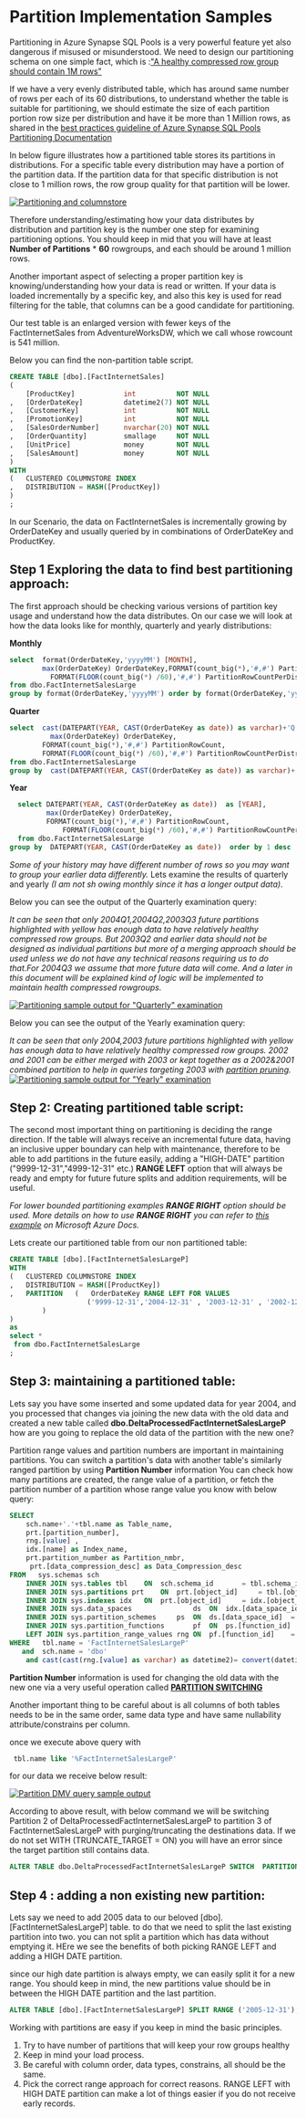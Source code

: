 # Partition Implementation Samples

Partitioning in Azure Synapse SQL Pools is a very powerful feature yet also dangerous if misused or misunderstood.
We need to design our partitioning schema on one simple fact, which is :["A healthy compressed row group should contain 1M rows"](https://docs.microsoft.com/en-us/azure/synapse-analytics/sql/develop-best-practices#optimize-clustered-columnstore-tables) 

If we have a very evenly distributed table, which has around same number of rows per each of its 60 distributions, to understand whether the table is suitable for partitioning, we should estimate the size of each partition portion row size per distribution  and have it be more than 1 Million rows, as shared in the [best practices guideline of Azure Synapse SQL Pools Partitioning Documentation](https://docs.microsoft.com/en-us/azure/synapse-analytics/sql/develop-best-practices#do-not-over-partition)

In below figure illustrates how a partitioned table stores its partitions in distributions. For a specific table every distribution may have a portion of the partition data. If the partition data for that specific distribution is not close to 1 million rows, the row group quality for that partition will be lower.

[![Partitioning and columnstore](./media/partitioning.JPG "Figure 1 Partitioning and columnstore in Azure Synapse SQL Pools")](#)


Therefore understanding/estimating how your data distributes by distribution and partition key is the number one step for examining partitioning options.
You should keep in mid that you will have at least **Number of Partitions** * **60** rowgroups, and each should be around  1 million rows.

Another important aspect of selecting a proper partition key is knowing/understanding how your data is read or written. If your data is loaded incrementally by a specific key, and also this key is used for read filtering for the table, that columns can be a good candidate for partitioning.

Our test table is an enlarged version with fewer keys of the FactInternetSales  from AdventureWorksDW, which we call  whose rowcount is   541 million.

Below you can find the non-partition table script.

```sql
CREATE TABLE [dbo].[FactInternetSales]
(
    [ProductKey]            int          NOT NULL
,   [OrderDateKey]          datetime2(7) NOT NULL
,   [CustomerKey]           int          NOT NULL
,   [PromotionKey]          int          NOT NULL
,   [SalesOrderNumber]      nvarchar(20) NOT NULL
,   [OrderQuantity]         smallage     NOT NULL
,   [UnitPrice]             money        NOT NULL
,   [SalesAmount]           money        NOT NULL
)
WITH
(   CLUSTERED COLUMNSTORE INDEX
,   DISTRIBUTION = HASH([ProductKey])
)
;
```

In our Scenario, the data on FactInternetSales is incrementally growing by OrderDateKey and usually queried by in combinations of OrderDateKey and ProductKey.

## Step 1 Exploring the data to find best partitioning approach:
The first approach should be checking various versions of partition key usage and understand how the data distributes. On our case we will look at how the data looks like for monthly, quarterly and yearly distributions:

**Monthly**
```sql
select  format(OrderDateKey,'yyyyMM') [MONTH],
        max(OrderDateKey) OrderDateKey,FORMAT(count_big(*),'#,#') PartitionRowCount,
	      FORMAT(FLOOR(count_big(*) /60),'#,#') PartitionRowCountPerDistro 
from dbo.FactInternetSalesLarge
group by format(OrderDateKey,'yyyyMM') order by format(OrderDateKey,'yyyyMM') desc
```

 **Quarter**
```sql
select  cast(DATEPART(YEAR, CAST(OrderDateKey as date)) as varchar)+'Q'+cast(DATEPART(QUARTER, CAST(OrderDateKey as date))as varchar) as [Quarter],
	      max(OrderDateKey) OrderDateKey,
        FORMAT(count_big(*),'#,#') PartitionRowCount,
        FORMAT(FLOOR(count_big(*) /60),'#,#') PartitionRowCountPerDistro 
from dbo.FactInternetSalesLarge
group by  cast(DATEPART(YEAR, CAST(OrderDateKey as date)) as varchar)+'Q'+cast(DATEPART(QUARTER, CAST(OrderDateKey as date))as varchar) order by 1 desc
```

 **Year**
 ```sql
   select DATEPART(YEAR, CAST(OrderDateKey as date))  as [YEAR],
          max(OrderDateKey) OrderDateKey,
          FORMAT(count_big(*),'#,#') PartitionRowCount,
		      FORMAT(FLOOR(count_big(*) /60),'#,#') PartitionRowCountPerDistro 
   from dbo.FactInternetSalesLarge
 group by  DATEPART(YEAR, CAST(OrderDateKey as date))  order by 1 desc
```

*Some of your history may have different number of rows so you may want to group your earlier data differently.*
Lets examine the results of quarterly and yearly *(I am not sh owing monthly since it has a longer output data)*.

Below you can see the output of the Quarterly examination query:

*It can be seen that only 2004Q1,2004Q2,2003Q3 future partitions highlighted with yellow has enough data to have relatively healthy compressed  row groups. But 2003Q2 and earlier data should not be designed as individual partitions but more of a merging approach should be used unless we do not have any technical reasons requiring us to do that.For 2004Q3 we assume that more future data will come. And a later in this document will be explained kind of logic will be implemented to maintain health compressed rowgroups.*

[![ Partitioning sample output for "Quarterly" examination](./media/QuarterlyResults.JPG "Figure 2 Partitioning sample output for Quarterly examination")](#)


Below you can see the output of the Yearly examination query:

*It can be seen that only 2004,2003 future partitions highlighted with yellow has enough data to have relatively healthy compressed  row groups. 2002 and 2001 can be either merged with 2003 or  kept together as a 2002&2001 combined partition to help in queries targeting 2003 with [partition pruning](https://docs.microsoft.com/en-us/azure/synapse-analytics/sql-data-warehouse/sql-data-warehouse-tables-partition#benefits-to-queries).*
[![ Partitioning sample output for "Yearly" examination](./media/YearlyResults.JPG "Figure 3 Partitioning sample output for Yearly examination")](#)

## Step 2: Creating partitioned table script:
The second most important thing on partitioning is deciding the range direction.
If the table will always receive an incremental future data, having an inclusive upper boundary can help with maintenance, therefore to be able to add partitions in the future easily,
adding a "HIGH-DATE" partition ("9999-12-31","4999-12-31" etc.) **RANGE LEFT** option that will always be ready and empty for future future splits and addition requirements, will be useful. 

*For lower bounded partitioning examples  **RANGE RIGHT** option should be used. More details on  how to use **RANGE RIGHT**  you can refer to [this example](https://docs.microsoft.com/en-us/azure/synapse-analytics/sql-data-warehouse/sql-data-warehouse-tables-partition#partition-switching) on Microsoft Azure Docs.*


Lets create our partitioned table from our non partitioned table:
```sql
CREATE TABLE [dbo].[FactInternetSalesLargeP]
WITH
(   CLUSTERED COLUMNSTORE INDEX
,   DISTRIBUTION = HASH([ProductKey])
,   PARTITION   (   OrderDateKey RANGE LEFT FOR VALUES
                   ('9999-12-31','2004-12-31' , '2003-12-31' , '2002-12-31')
		)
)
as
select * 
 from dbo.FactInternetSalesLarge
;
```
## Step 3: maintaining a partitioned table:
Lets say you have some inserted and some updated data for year 2004, and you processed that changes via joining the new data with the old data and created a new table called **dbo.DeltaProcessedFactInternetSalesLargeP** how are you going to replace the old data of the partition with the new one?

Partition range values and partition numbers are important in maintaining partitions.
You can switch a partition's data with another table's similarly ranged partition by using **Partition Number** information
You can check how many partitions are created,  the range value of a partition, or  fetch the partition number of a partition whose range value you know with below query:

```sql
SELECT 
	sch.name+'.'+tbl.name as Table_name,
	prt.[partition_number],
	rng.[value]	,
	idx.[name] as Index_name,
	prt.partition_number as Partition_nmbr,
	 prt.[data_compression_desc] as Data_Compression_desc
FROM   sys.schemas sch
	INNER JOIN sys.tables tbl    ON  sch.schema_id       = tbl.schema_id
	INNER JOIN sys.partitions prt    ON  prt.[object_id]     = tbl.[object_id]
	INNER JOIN sys.indexes idx   ON  prt.[object_id]     = idx.[object_id] AND prt.[index_id] = idx.[index_id]
	INNER JOIN sys.data_spaces               ds  ON  idx.[data_space_id] = ds.[data_space_id]                       
	INNER JOIN sys.partition_schemes     ps  ON  ds.[data_space_id]  = ps.[data_space_id]                
	INNER JOIN sys.partition_functions       pf  ON  ps.[function_id]    = pf.[function_id]              
	LEFT JOIN sys.partition_range_values rng ON  pf.[function_id]    = rng.[function_id] AND rng.[boundary_id] = prt.[partition_number]    
WHERE   tbl.name = 'FactInternetSalesLargeP' 
   and  sch.name = 'dbo'
    and cast(cast(rng.[value] as varchar) as datetime2)= convert(datetime2,'2004-12-31',23);
```


**Partition Number** information is used for changing the old data with the new one via a very useful operation called [**PARTITION SWITCHING**](https://docs.microsoft.com/en-us/azure/synapse-analytics/sql-data-warehouse/sql-data-warehouse-tables-partition#partition-switching)

Another important thing to be careful about is all columns of both tables needs to be in the same order, same data type and have same nullability attribute/constrains per column.

once we execute above query with

```sql
 tbl.name like '%FactInternetSalesLargeP' 
```
for our data we receive below result:

[![Partition DMV query sample output](./media/partitionQueryResult.JPG "Figure 4 Partition DMV query sample output")](#)

According to above result, with below command we will be switching Partition 2 of DeltaProcessedFactInternetSalesLargeP to partition 3 of FactInternetSalesLargeP with purging/truncating the destinations data. If we do not set WITH (TRUNCATE_TARGET = ON) you will have an error since the target partition still contains data.

```sql
ALTER TABLE dbo.DeltaProcessedFactInternetSalesLargeP SWITCH  PARTITION 2 to dbo.FactInternetSalesLargeP  PARTITION 3 WITH (TRUNCATE_TARGET = ON)--00:01
```
## Step 4 : adding a non existing new partition:

Lets say we need to add 2005 data to our beloved [dbo].[FactInternetSalesLargeP] table. to do that we need to split the last existing partition into two. you can not split a partition which has data without emptying it. HEre we see the benefits of both picking RANGE LEFT and adding a HIGH DATE partition.

since our high date partition is always empty, we can easily split it for a new range. You should keep in mind, the new partitions value should be in between the HIGH DATE partition and the last partition.
```sql
ALTER TABLE [dbo].[FactInternetSalesLargeP] SPLIT RANGE ('2005-12-31');
```
Working with partitions are easy if you keep in mind the basic principles.

1. Try to have number of partitions that will keep your row groups healthy
2. Keep in mind your load process.
3. Be careful with column order, data types, constrains, all should be the same.
4. Pick the correct range approach for correct reasons. RANGE LEFT with HIGH DATE partition can make a lot of things easier if you do not receive early records.
